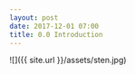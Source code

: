 ```yaml
---
layout: post
date: 2017-12-01 07:00
title: 0.0 Introduction
---
```


![]({{ site.url }}/assets/sten.jpg)